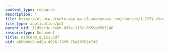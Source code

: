 ```yaml
---
content_type: resource
description: ''
file: https://ol-ocw-studio-app-qa.s3.amazonaws.com/courses/1-725j-chemicals-in-the-environment-fate-and-transport-fall-2004/e8bbb6c8e48a499678f076a28f82e748_midterm_quiz1.pdf
file_type: application/pdf
parent_uid: 11d9ac3c-2eab-097e-2f32-0359a8563140
resourcetype: Document
title: midterm_quiz1.pdf
uid: e8bbb6c8-e48a-4996-78f0-76a28f82e748
---
```

